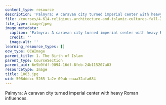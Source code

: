 ```yaml
---
content_type: resource
description: 'Palmyra: A caravan city turned imperial center with heavy Roman influences.'
file: /courses/4-614-religious-architecture-and-islamic-cultures-fall-2002/508dddcc52651a2e09abeaaa32afa684_1003.jpg
file_type: image/jpeg
image_metadata:
  caption: 'Palmyra: A caravan city turned imperial center with heavy Roman influences.'
  credit: ''
  image-alt: ''
learning_resource_types: []
ocw_type: OCWImage
parent_title: 1. The Birth of Islam
parent_type: CourseSection
parent_uid: 6e9b9fdf-9094-16df-8feb-24b115207a03
resourcetype: Image
title: 1003.jpg
uid: 508dddcc-5265-1a2e-09ab-eaaa32afa684
---
```

Palmyra: A caravan city turned imperial center with heavy Roman influences.


